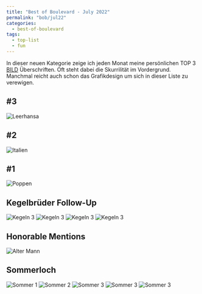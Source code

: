 ```yaml
---
title: "Best of Boulevard - July 2022"
permalink: "bob/jul22"
categories:
  - best-of-boulevard
tags:
  - top-list
  - fun
---
```


In dieser neuen Kategorie zeige ich jeden Monat meine persönlichen TOP 3 [BILD](https://www.bild.de/) Überschriften.
Oft steht dabei die Skurrilität im Vordergrund.
Manchmal reicht auch schon das Grafikdesign um sich in dieser Liste zu verewigen.


## #3
![Leerhansa](../assets/images/bob/07-2022/leer.jpg)


## #2
![Italien](../assets/images/bob/07-2022/mordzarella.jpg)


## #1
![Poppen](../assets/images/bob/07-2022/football.jpg)


## Kegelbrüder Follow-Up
![Kegeln 3](../assets/images/bob/07-2022/kegel1.jpg)
![Kegeln 3](../assets/images/bob/07-2022/kegel2.jpg)
![Kegeln 3](../assets/images/bob/07-2022/kegel3a.jpg)
![Kegeln 3](../assets/images/bob/07-2022/kegel3.jpg)


## Honorable Mentions
![Alter Mann](../assets/images/bob/07-2022/gerd.jpg)


## Sommerloch
![Sommer 1](../assets/images/bob/07-2022/heat1a.jpg)
![Sommer 2](../assets/images/bob/07-2022/heat1.jpg)
![Sommer 3](../assets/images/bob/07-2022/heat2.jpg)
![Sommer 3](../assets/images/bob/07-2022/heat3.jpg)
![Sommer 3](../assets/images/bob/07-2022/heat4.jpg)